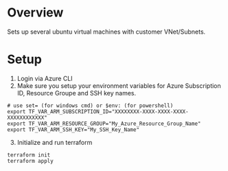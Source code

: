 # Overview
Sets up several ubuntu virtual machines with customer VNet/Subnets. 

# Setup
1. Login via Azure CLI
2. Make sure you setup your environment variables for Azure Subscription ID, Resource Groupe and SSH key names.
```
# use set= (for windows cmd) or $env: (for powershell)
export TF_VAR_ARM_SUBSCRIPTION_ID="XXXXXXXX-XXXX-XXXX-XXXX-XXXXXXXXXXXX"
export TF_VAR_ARM_RESOURCE_GROUP="My_Azure_Resource_Group_Name"
export TF_VAR_ARM_SSH_KEY="My_SSH_Key_Name"
```
3. Initialize and run terraform
```
terraform init
terraform apply
```

